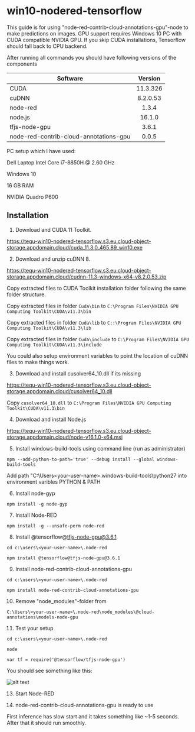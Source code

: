 # win10-nodered-tensorflow
This guide is for using "node-red-contrib-cloud-annotations-gpu"-node to make predictions on images. GPU support requires Windows 10 PC with CUDA compatible NVIDIA GPU. If you skip CUDA installations, Tensorflow should fall back to CPU backend.

After running all commands you should have following versions of the components

| Software      | Version       | 
| ------------- |:-------------:| 
| CUDA          | 11.3.326      |  
| cuDNN         | 8.2.0.53	    | 
| node-red	    | 1.3.4	        |
| node.js       | 16.1.0        |
| tfjs-node-gpu | 3.6.1	        | 
| node-red-contrib-cloud-annotations-gpu | 0.0.5 |

PC setup which I have used:

Dell Laptop
Intel Core i7-8850H @ 2.60 GHz

Windows 10

16 GB RAM

NVIDIA Quadro P600


## Installation


1. Download and CUDA 11 Toolkit.

https://tequ-win10-nodered-tensorflow.s3.eu.cloud-object-storage.appdomain.cloud/cuda_11.3.0_465.89_win10.exe


2. Download and unzip cuDNN 8.

https://tequ-win10-nodered-tensorflow.s3.eu.cloud-object-storage.appdomain.cloud/cudnn-11.3-windows-x64-v8.2.0.53.zip

Copy extracted files to CUDA Toolkit installation folder following the same folder structure.

Copy extracted files in folder ```Cuda\bin``` to ```C:\Program Files\NVIDIA GPU Computing Toolkit\CUDA\v11.3\bin```

Copy extracted files in folder ```Cuda\lib``` to ```C::\Program Files\NVIDIA GPU Computing Toolkit\CUDA\v11.3\lib```

Copy extracted files in folder ```Cuda\include``` to ```C:\Program Files\NVIDIA GPU Computing Toolkit\CUDA\v11.3\include```


You could also setup environment variables to point the location of cuDNN files to make things work.


3. Download and install cusolver64_10.dll if its missing

https://tequ-win10-nodered-tensorflow.s3.eu.cloud-object-storage.appdomain.cloud/cusolver64_10.dll

Copy ```cusolver64_10.dll``` to ```C:\Program Files\NVIDIA GPU Computing Toolkit\CUDA\v11.3\bin```


4. Download and install Node.js

https://tequ-win10-nodered-tensorflow.s3.eu.cloud-object-storage.appdomain.cloud/node-v16.1.0-x64.msi


5. Install windows-build-tools using command line (run as administrator)

```
npm --add-python-to-path='true' --debug install --global windows-build-tools
```

Add path "C:\Users\<your-user-name>\.windows-build-tools\python27 into environment varibles PYTHON & PATH


6. Install node-gyp

```
npm install -g node-gyp
```


7. Install Node-RED

```
npm install -g --unsafe-perm node-red
```


8. Install @tensorflow@tfjs-node-gpu@3.6.1
```
cd c:\users\<your-user-name>\.node-red
```

```
npm install @tensorflow@tfjs-node-gpu@3.6.1
```


9. Install node-red-contrib-cloud-annotations-gpu

```
cd c:\users\<your-user-name>\.node-red
```

```
npm install node-red-contrib-cloud-annotations-gpu
```


10. Remove "node_modules"-folder from  

```
C:\Users\<your-user-name>\.node-red\node_modules\@cloud-annotations\models-node-gpu
```


11. Test your setup

```
cd c:\users\<your-user-name>\.node-red
```

```
node
```

```
var tf = require('@tensorflow/tfjs-node-gpu')
```

You should see something like this:

![alt text](
https://github.com/juhaautioniemi/win10-nodered-tensorflow/blob/master/images/node_test.JPG "Node-RED log")

13. Start Node-RED 

15. node-red-contrib-cloud-annotations-gpu is ready to use

First inference has slow start and it takes something like ~1-5 seconds. After that it should run smoothly.
